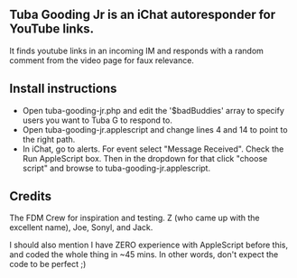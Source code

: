 Tuba Gooding Jr is an iChat autoresponder for YouTube links.
---
It finds youtube links in an incoming IM and responds with a random comment from the video page for faux relevance.

Install instructions
---
 * Open tuba-gooding-jr.php and edit the '$badBuddies' array to specify users you want to Tuba G to respond to.
 * Open tuba-gooding-jr.applescript and change lines 4 and 14 to point to the right path.
 * In iChat, go to alerts. For event select "Message Received". Check the Run AppleScript box. Then in the dropdown for that click "choose script" and browse to tuba-gooding-jr.applescript.

Credits
---
The FDM Crew for inspiration and testing. Z (who came up with the excellent name), Joe, Sonyl, and Jack.

I should also mention I have ZERO experience with AppleScript before this, and coded the whole thing in ~45 mins. In other words, don't expect the code to be perfect ;)